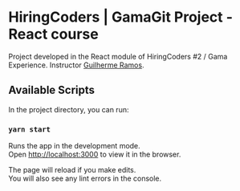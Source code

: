 # HiringCoders | GamaGit Project - React course

Project developed in the React module of HiringCoders #2 / Gama Experience. Instructor [Guilherme Ramos](https://github.com/ramosht).
## Available Scripts

In the project directory, you can run:

### `yarn start`

Runs the app in the development mode.\
Open [http://localhost:3000](http://localhost:3000) to view it in the browser.

The page will reload if you make edits.\
You will also see any lint errors in the console.
